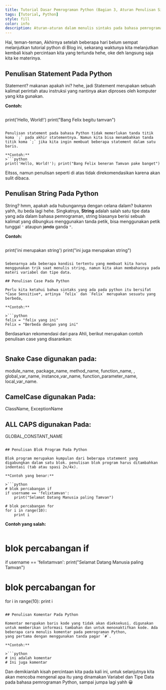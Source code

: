 ```yaml
---
title: Tutorial Dasar Pemrograman Python (Bagian 3, Aturan Penulisan Sintaks Pada Bahasa Pemrograman Python)
tags: [Tutorial, Python]
style: fill
color: info
description: Aturan-aturan dalam menulis sintaks pada bahasa pemrograman python
---
```


Hai, teman-teman, Akhirnya setelah beberapa hari belum sempat melanjutkan tutorial python di Blog ini, sekarang waktunya kita melanjutkan kembali kisah percintaan kita yang tertunda hehe, oke deh langsung saja kita ke materinya.

## Penulisan Statement Pada Python

Statement? makanan apakah ini? hehe, jadi Statement merupakan sebuah kalimat perintah atau instruksi yang nantinya akan diproses oleh komputer yang kita gunakan.

**Contoh:**

>```python
print('Hello, World!')
print("Bang Felix begitu tamvan")
```

Penulisan statement pada bahasa Python tidak memerlukan tanda titik koma `;` pada akhir statementnya. Namun kita bisa menambahkan tanda titik koma `;` jika kita ingin membuat beberapa statement dalam satu baris.

**Contoh:**
>```python
print('Hello, World!'); print("Bang Felix beneran Tamvan pake banget")
```

Eitsss, namun penulisan seperti di atas tidak direkomendasikan karena akan sulit dibaca.

## Penulisan String Pada Python

String? hmm, apakah ada hubungannya dengan celana dalam? bukannn yahh, itu beda lagi hehe.
Singkatnya, **String** adalah salah satu tipe data yang ada dalam bahasa pemrograman, string biasanya berisi sebuah kalimat yang dibungkus menggunakan tanda petik, bisa menggunakan petik tunggal `'` ataupun ~~janda~~ ganda `"`.

**Contoh:**

>```python
print('ini merupakan string')
print("ini juga merupakan string")
```

Sebenarnya ada beberapa kondisi tertentu yang membuat kita harus menggunakan trik saat menulis string, namun kita akan membahasnya pada materi variabel dan tipe data.

## Penulisan Case Pada Python 

Perlu kita ketahui bahwa sintaks yang ada pada python itu bersifat *Case Sensitive*, artinya `felix` dan `Felix` merupakan sesuatu yang berbeda,

**Contoh:**

>```python
felix = "felix yang ini"
Felix = "Berbeda dengan yang ini"
```

Berdasarkan rekomendasi dari para Ahli, berikut merupakan contoh penulisan case yang disarankan:

>```python
## Snake Case digunakan pada:
module_name, package_name, method_name, function_name, , global_var_name, instance_var_name, function_parameter_name, local_var_name.

## CamelCase digunakan Pada:
ClassName, ExceptionName

## ALL CAPS digunakan Pada:
GLOBAL_CONSTANT_NAME
```

## Penulisan Blok Program Pada Python

Blok program merupakan kumpulan dari beberapa statement yang digabungkan dalam satu blok. penulisan blok program harus ditambahkan indentasi (tab atau spasi 2x/4x).

**Contoh yang benar:**

>```python
# blok percabangan if
if username == 'felixtamvan':
    print("Selamat Datang Manusia paling Tamvan")

# blok percabangan for
for i in range(10):
    print i
```

**Contoh yang salah:**

>```python
# blok percabangan if
if username == 'felixtamvan':
print("Selamat Datang Manusia paling Tamvan")

# blok percabangan for
for i in range(10):
print i
```

## Penulisan Komentar Pada Python

Komentar merupakan baris kode yang tidak akan dieksekusi. digunakan untuk memberikan informasi tambahan dan untuk menonaktifkan kode. Ada beberapa cara menulis komentar pada pemrograman Python,
yang pertama dengan menggunakan tanda pagar `#`.

**Contoh:**

>```python
# ini adalah komentar
# Ini juga komentar
```

Dan demikianlah kisah percintaan kita pada kali ini, untuk selanjutnya kita akan mencoba mengenal apa itu yang dinamakan Variabel dan Tipe Data pada bahasa pemrograman Python, sampai jumpa lagi yahh 😀
